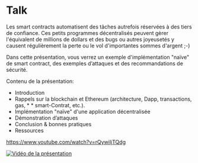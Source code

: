 # Talk
Les smart contracts automatisent des tâches autrefois réservées à des tiers de confiance. Ces petits programmes décentralisés peuvent gèrer l'équivalent de millions de dollars et des bugs ou autres joyeusetés y causent régulièrement la perte ou le vol d'importantes sommes d'argent ;-)

Dans cette présentation, vous verrez un exemple d'implémentation "naïve" de smart contract, des exemples d’attaques et des recommandations de sécurité.

Contenu de la présentation:
* Introduction
* Rappels sur la blockchain et Ethereum (architecture, Dapp, transactions, gas, * * smart-Contrat, etc.).
* Implémentation "naïve" d'une application décentralisée
* Démonstration d’attaques
* Conclusion & bonnes pratiques
* Ressources


https://www.youtube.com/watch?v=rQywiljTQdg

[![Vidéo de la présentation](https://img.youtube.com/vi/rQywiljTQdg/0.jpg)](https://www.youtube.com/watch?v=rQywiljTQdg)



